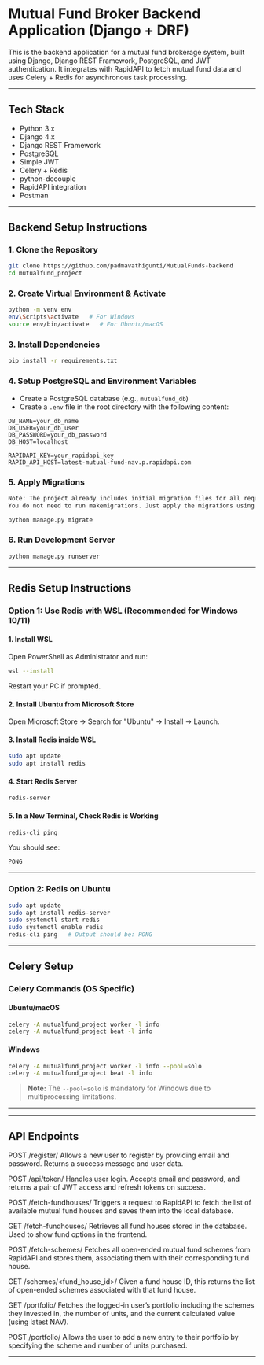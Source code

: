 # Mutual Fund Broker Backend Application (Django + DRF)

This is the backend application for a mutual fund brokerage system, built using Django, Django REST Framework, PostgreSQL, and JWT authentication. It integrates with RapidAPI to fetch mutual fund data and uses Celery + Redis for asynchronous task processing.

---

## Tech Stack
- Python 3.x
- Django 4.x
- Django REST Framework
- PostgreSQL
- Simple JWT
- Celery + Redis
- python-decouple
- RapidAPI integration
- Postman

---

## Backend Setup Instructions

### 1. Clone the Repository

```bash
git clone https://github.com/padmavathigunti/MutualFunds-backend
cd mutualfund_project

```

### 2. Create Virtual Environment & Activate

```bash
python -m venv env
env\Scripts\activate   # For Windows
source env/bin/activate   # For Ubuntu/macOS
```

### 3. Install Dependencies

```bash
pip install -r requirements.txt
```

### 4. Setup PostgreSQL and Environment Variables

- Create a PostgreSQL database (e.g., `mutualfund_db`)
- Create a `.env` file in the root directory with the following content:

```env
DB_NAME=your_db_name
DB_USER=your_db_user
DB_PASSWORD=your_db_password
DB_HOST=localhost

RAPIDAPI_KEY=your_rapidapi_key
RAPID_API_HOST=latest-mutual-fund-nav.p.rapidapi.com
```

### 5. Apply Migrations

```bash
Note: The project already includes initial migration files for all required database tables.
You do not need to run makemigrations. Just apply the migrations using the command below.

python manage.py migrate
```

### 6. Run Development Server

```bash
python manage.py runserver
```

---

## Redis Setup Instructions

### Option 1: Use Redis with WSL (Recommended for Windows 10/11)

#### 1. Install WSL

Open PowerShell as Administrator and run:

```bash
wsl --install
```

Restart your PC if prompted.

#### 2. Install Ubuntu from Microsoft Store

Open Microsoft Store → Search for "Ubuntu" → Install → Launch.

#### 3. Install Redis inside WSL

```bash
sudo apt update
sudo apt install redis
```

#### 4. Start Redis Server

```bash
redis-server
```

#### 5. In a New Terminal, Check Redis is Working

```bash
redis-cli ping
```

You should see:

```
PONG
```

---

### Option 2: Redis on Ubuntu

```bash
sudo apt update
sudo apt install redis-server
sudo systemctl start redis
sudo systemctl enable redis
redis-cli ping   # Output should be: PONG
```


---

## Celery Setup

### Celery Commands (OS Specific)

####  Ubuntu/macOS

```bash
celery -A mutualfund_project worker -l info
celery -A mutualfund_project beat -l info
```

####  Windows

```bash
celery -A mutualfund_project worker -l info --pool=solo
celery -A mutualfund_project beat -l info
```

> **Note:** The `--pool=solo` is mandatory for Windows due to multiprocessing limitations.

---
---

## API Endpoints

POST /register/
Allows a new user to register by providing email and password. Returns a success message and user data.

POST /api/token/
Handles user login. Accepts email and password, and returns a pair of JWT access and refresh tokens on success.

POST /fetch-fundhouses/
Triggers a request to RapidAPI to fetch the list of available mutual fund houses and saves them into the local database.

GET /fetch-fundhouses/
Retrieves all fund houses stored in the database. Used to show fund options in the frontend.

POST /fetch-schemes/
Fetches all open-ended mutual fund schemes from RapidAPI and stores them, associating them with their corresponding fund house.

GET /schemes/<fund_house_id>/
Given a fund house ID, this returns the list of open-ended schemes associated with that fund house.

GET /portfolio/
Fetches the logged-in user’s portfolio including the schemes they invested in, the number of units, and the current calculated value (using latest NAV).

POST /portfolio/
Allows the user to add a new entry to their portfolio by specifying the scheme and number of units purchased.

---

